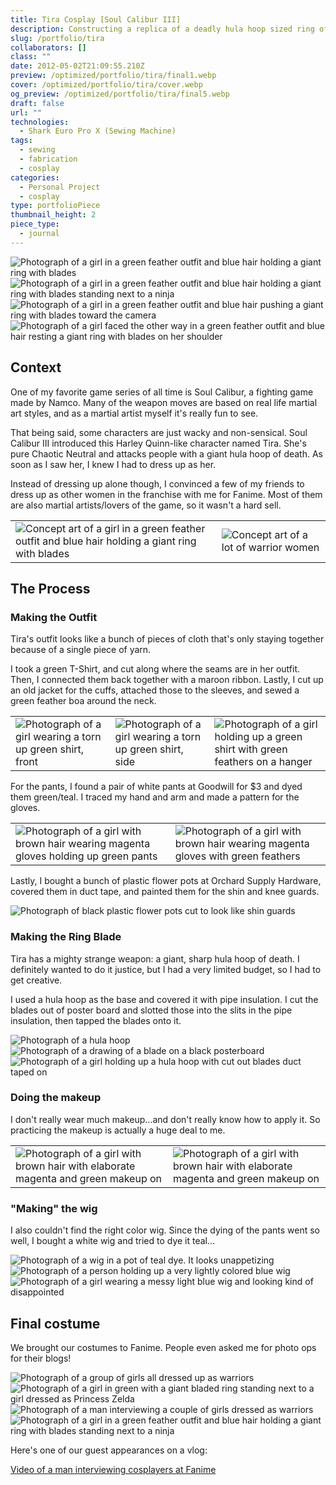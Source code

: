 ```yaml
---
title: Tira Cosplay [Soul Calibur III]
description: Constructing a replica of a deadly hula hoop sized ring of blades and a feathery costume on a budget.
slug: /portfolio/tira
collaborators: []
class: ""
date: 2012-05-02T21:09:55.210Z
preview: /optimized/portfolio/tira/final1.webp
cover: /optimized/portfolio/tira/cover.webp
og_preview: /optimized/portfolio/tira/final5.webp
draft: false
url: ""
technologies:
  - Shark Euro Pro X (Sewing Machine)
tags:
  - sewing
  - fabrication
  - cosplay
categories:
  - Personal Project
  - cosplay
type: portfolioPiece
thumbnail_height: 2
piece_type:
  - journal
---
```


![Photograph of a girl in a green feather outfit and blue hair holding a giant ring with blades](/optimized/portfolio/tira/final1.webp)
![Photograph of a girl in a green feather outfit and blue hair holding a giant ring with blades standing next to a ninja](/optimized/portfolio/tira/final4.webp)
![Photograph of a girl in a green feather outfit and blue hair pushing a giant ring with blades toward the camera](/optimized/portfolio/tira/final5.webp)
![Photograph of a girl faced the other way in a green feather outfit and blue hair resting a giant ring with blades on her shoulder](/optimized/portfolio/tira/final2.webp)


## Context

One of my favorite game series of all time is Soul Calibur, a fighting game made by Namco. Many of the weapon moves are based on real life martial art styles, and as a martial artist myself it's really fun to see.

That being said, some characters are just wacky and non-sensical. Soul Calibur III introduced this Harley Quinn-like character named Tira. She's pure Chaotic Neutral and attacks people with a giant hula hoop of death. As soon as I saw her, I knew I had to dress up as her.

Instead of dressing up alone though, I convinced a few of my friends to dress up as other women in the franchise with me for Fanime. Most of them are also martial artists/lovers of the game, so it wasn't a hard sell.

| | |
| -- | -- |
| ![Concept art of a girl in a green feather outfit and blue hair holding a giant ring with blades](/optimized/portfolio/tira/concept.webp) | ![Concept art of a lot of warrior women](/optimized/portfolio/tira/scgirls.webp) |

## The Process

### Making the Outfit

Tira's outfit looks like a bunch of pieces of cloth that's only staying together because of a single piece of yarn.

I took a green T-Shirt, and cut along where the seams are in her outfit. Then, I connected them back together with a maroon ribbon. Lastly, I cut up an old jacket for the cuffs, attached those to the sleeves, and sewed a green feather boa around the neck.

| | | |
| -- | -- | -- |
| ![Photograph of a girl wearing a torn up green shirt, front](/optimized/portfolio/tira/progress1.webp) | ![Photograph of a girl wearing a torn up green shirt, side](/optimized/portfolio/tira/progress2.webp) | ![Photograph of a girl holding up a green shirt with green feathers on a hanger](/optimized/portfolio/tira/progress3.webp) |

For the pants, I found a pair of white pants at Goodwill for $3 and dyed them green/teal. I traced my hand and arm and made a pattern for the gloves.

| | |
| -- | -- |
| ![Photograph of a girl with brown hair wearing magenta gloves holding up green pants](/optimized/portfolio/tira/pants1.webp) | ![Photograph of a girl with brown hair wearing magenta gloves with green feathers](/optimized/portfolio/tira/pants2.webp) |

Lastly, I bought a bunch of plastic flower pots at Orchard Supply Hardware, covered them in duct tape, and painted them for the shin and knee guards.

![Photograph of black plastic flower pots cut to look like shin guards](/optimized/portfolio/tira/shins.webp)

### Making the Ring Blade

Tira has a mighty strange weapon: a giant, sharp hula hoop of death. I definitely wanted to do it justice, but I had a very limited budget, so I had to get creative.

I used a hula hoop as the base and covered it with pipe insulation. I cut the blades out of poster board and slotted those into the slits in the pipe insulation, then tapped the blades onto it.

![Photograph of a hula hoop](/optimized/portfolio/tira/ring1.webp)
![Photograph of a drawing of a blade on a black posterboard](/optimized/portfolio/tira/ring2.webp)
![Photograph of a girl holding up a hula hoop with cut out blades duct taped on](/optimized/portfolio/tira/ring3.webp)

### Doing the makeup

I don't really wear much makeup...and don't really know how to apply it. So practicing the makeup is actually a huge deal to me.

| | |
| -- | -- |
| ![Photograph of a girl with brown hair with elaborate magenta and green makeup on](/optimized/portfolio/tira/makeup1.webp) | ![Photograph of a girl with brown hair with elaborate magenta and green makeup on](/optimized/portfolio/tira/makeup2.webp) |

### "Making" the wig
I also couldn't find the right color wig. Since the dying of the pants went so well, I bought a white wig and tried to dye it teal...

![Photograph of a wig in a pot of teal dye. It looks unappetizing](/optimized/portfolio/tira/dye1.webp)
![Photograph of a person holding up a very lightly colored blue wig](/optimized/portfolio/tira/dye2.webp)
![Photograph of a girl wearing a messy light blue wig and looking kind of disappointed](/optimized/portfolio/tira/dye3.webp)

## Final costume

We brought our costumes to Fanime. People even asked me for photo ops for their blogs!

![Photograph of a group of girls all dressed up as warriors](/optimized/portfolio/tira/group.webp)
![Photograph of a girl in green with a giant bladed ring standing next to a girl dressed as Princess Zelda](/optimized/portfolio/tira/final3.webp)
![Photograph of a man interviewing a couple of girls dressed as warriors](/optimized/portfolio/tira/vinnie.webp)
![Photograph of a girl in a green feather outfit and blue hair holding a giant ring with blades standing next to a ninja](/optimized/portfolio/tira/final4.webp)

Here's one of our guest appearances on a vlog:

[Video of a man interviewing cosplayers at Fanime](https://www.youtube.com/embed/jqpM_-RoNwU?start=104)